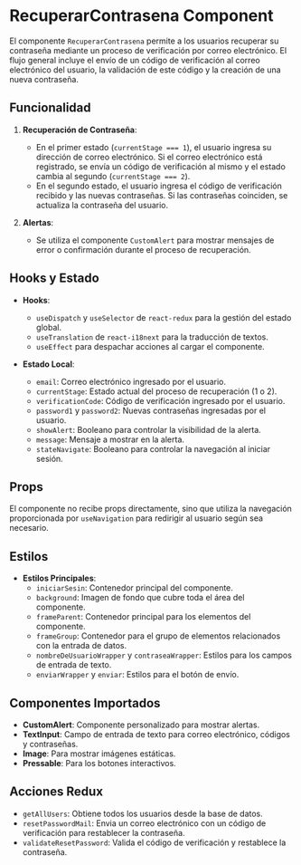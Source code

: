 # RecuperarContrasena Component

El componente `RecuperarContrasena` permite a los usuarios recuperar su contraseña mediante un proceso de verificación por correo electrónico. El flujo general incluye el envío de un código de verificación al correo electrónico del usuario, la validación de este código y la creación de una nueva contraseña.

## Funcionalidad

1. **Recuperación de Contraseña**:
   - En el primer estado (`currentStage === 1`), el usuario ingresa su dirección de correo electrónico. Si el correo electrónico está registrado, se envía un código de verificación al mismo y el estado cambia al segundo (`currentStage === 2`).
   - En el segundo estado, el usuario ingresa el código de verificación recibido y las nuevas contraseñas. Si las contraseñas coinciden, se actualiza la contraseña del usuario.

2. **Alertas**:
   - Se utiliza el componente `CustomAlert` para mostrar mensajes de error o confirmación durante el proceso de recuperación.

## Hooks y Estado

- **Hooks**:
  - `useDispatch` y `useSelector` de `react-redux` para la gestión del estado global.
  - `useTranslation` de `react-i18next` para la traducción de textos.
  - `useEffect` para despachar acciones al cargar el componente.

- **Estado Local**:
  - `email`: Correo electrónico ingresado por el usuario.
  - `currentStage`: Estado actual del proceso de recuperación (1 o 2).
  - `verificationCode`: Código de verificación ingresado por el usuario.
  - `password1` y `password2`: Nuevas contraseñas ingresadas por el usuario.
  - `showAlert`: Booleano para controlar la visibilidad de la alerta.
  - `message`: Mensaje a mostrar en la alerta.
  - `stateNavigate`: Booleano para controlar la navegación al iniciar sesión.

## Props

El componente no recibe props directamente, sino que utiliza la navegación proporcionada por `useNavigation` para redirigir al usuario según sea necesario.

## Estilos

- **Estilos Principales**:
  - `iniciarSesin`: Contenedor principal del componente.
  - `background`: Imagen de fondo que cubre toda el área del componente.
  - `frameParent`: Contenedor principal para los elementos del componente.
  - `frameGroup`: Contenedor para el grupo de elementos relacionados con la entrada de datos.
  - `nombreDeUsuarioWrapper` y `contraseaWrapper`: Estilos para los campos de entrada de texto.
  - `enviarWrapper` y `enviar`: Estilos para el botón de envío.

## Componentes Importados

- **CustomAlert**: Componente personalizado para mostrar alertas.
- **TextInput**: Campo de entrada de texto para correo electrónico, códigos y contraseñas.
- **Image**: Para mostrar imágenes estáticas.
- **Pressable**: Para los botones interactivos.

## Acciones Redux

- `getAllUsers`: Obtiene todos los usuarios desde la base de datos.
- `resetPasswordMail`: Envia un correo electrónico con un código de verificación para restablecer la contraseña.
- `validateResetPassword`: Valida el código de verificación y restablece la contraseña.

